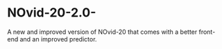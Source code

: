 # NOvid-20-2.0-
A new and improved version of NOvid-20 that comes with a better front-end and an improved predictor.
